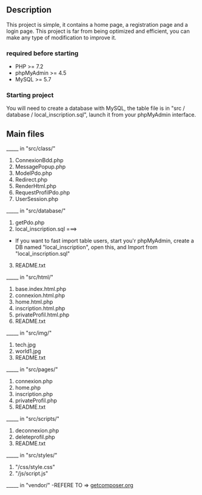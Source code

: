 
## Description
This project is simple, it contains a home page, a registration page and a login page.
This project is far from being optimized and efficient, you can make any type of modification to improve it.

### required before starting
* PHP >= 7.2
* phpMyAdmin >= 4.5
* MySQL >= 5.7

### Starting project
You will need to create a database with MySQL, the table file is in "src / database / local_inscription.sql", launch it from your phpMyAdmin interface.

## Main files
_____ in "src/class/"
1. ConnexionBdd.php
2. MessagePopup.php
3. ModelPdo.php
4. Redirect.php
5. RenderHtml.php
6. RequestProfilPdo.php
7. UserSession.php

_____ in "src/database/"
1. getPdo.php
2. local_inscription.sql ===>
*  If you want to fast import table users, start you'r phpMyAdmin, create a DB named "local_inscription", open this, and Import from "local_inscription.sql"
3. README.txt

_____ in "src/html/"
1. base.index.html.php
2. connexion.html.php
3. home.html.php
4. inscription.html.php
5. privateProfil.html.php
6. README.txt

_____ in "src/img/"
1. tech.jpg
2. world1.jpg
3. README.txt

_____ in "src/pages/"
1. connexion.php
2. home.php
3. inscription.php
4. privateProfil.php
5. README.txt

_____ in "src/scripts/"
1. deconnexion.php
2. deleteprofil.php
3. README.txt

_____ in "src/styles/"
1. "/css/style.css"
2. "/js/script.js"

_____ in "vendor/"
-REFERE TO => 
[getcomposer.org](https://getcomposer.org/doc/01-basic-usage.md)

